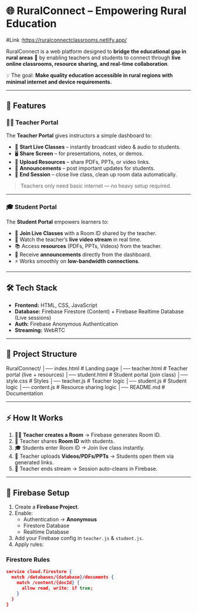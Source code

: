 # 🌐 RuralConnect – Empowering Rural Education  
#Link :https://ruralconnectclassrooms.netlify.app/

RuralConnect is a web platform designed to **bridge the educational gap in rural areas** 🏡 by enabling teachers and students to connect through **live online classrooms, resource sharing, and real-time collaboration**.  

💡 The goal: **Make quality education accessible in rural regions with minimal internet and device requirements.**  

---

## 🚀 Features  

### 👩‍🏫 Teacher Portal  
The **Teacher Portal** gives instructors a simple dashboard to:  
- 🎥 **Start Live Classes** – instantly broadcast video & audio to students.  
- 🖥️ **Share Screen** – for presentations, notes, or demos.  
- 📂 **Upload Resources** – share PDFs, PPTs, or video links.  
- 📑 **Announcements** – post important updates for students.  
- 🛑 **End Session** – close live class, clean up room data automatically.  

> Teachers only need basic internet — no heavy setup required.  

---

### 🎓 Student Portal  
The **Student Portal** empowers learners to:  
- 🔑 **Join Live Classes** with a Room ID shared by the teacher.  
- 👀 Watch the teacher’s **live video stream** in real time.  
- 📚 Access **resources** (PDFs, PPTs, Videos) from the teacher.  
- 📝 Receive **announcements** directly from the dashboard.  
- ⚡ Works smoothly on **low-bandwidth connections**.  

---

## 🛠️ Tech Stack  

- **Frontend:** HTML, CSS, JavaScript  
- **Database:** Firebase Firestore (Content) + Firebase Realtime Database (Live sessions)  
- **Auth:** Firebase Anonymous Authentication  
- **Streaming:** WebRTC  

---
## 📂 Project Structure  

RuralConnect/
│── index.html # Landing page
│── teacher.html # Teacher portal (live + resources)
│── student.html # Student portal (join class)
│── style.css # Styles
│── teacher.js # Teacher logic
│── student.js # Student logic
│── content.js # Resource sharing logic
│── README.md # Documentation




---

## ⚡ How It Works  

1. 👩‍🏫 **Teacher creates a Room** → Firebase generates Room ID.  
2. 📨 Teacher shares **Room ID** with students.  
3. 🎓 Students enter Room ID → Join live class instantly.  
4. 📂 Teacher uploads **Videos/PDFs/PPTs** → Students open them via generated links.  
5. 🛑 Teacher ends stream → Session auto-cleans in Firebase.  

---

## 🔐 Firebase Setup  

1. Create a **Firebase Project**.  
2. Enable:  
   - Authentication → **Anonymous**  
   - Firestore Database  
   - Realtime Database  
3. Add your Firebase config in `teacher.js` & `student.js`.  
4. Apply rules:  

### Firestore Rules
```json
service cloud.firestore {
  match /databases/{database}/documents {
    match /content/{docId} {
      allow read, write: if true;
    }
  }
}
